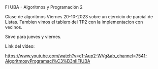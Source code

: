 FI UBA - Algoritmos y Programación 2

Clase de algoritmos Viernes 20-10-2023 sobre un ejercicio de parcial de Listas. Tambien vimos el tablero del TP2 con la implementacion con vecinos.

Sirve para jueves y viernes.

Link del video:

https://www.youtube.com/watch?v=c1-Aup2-WVg&ab_channel=7541-AlgoritmosyProgramaci%C3%B3nIIFIUBA



